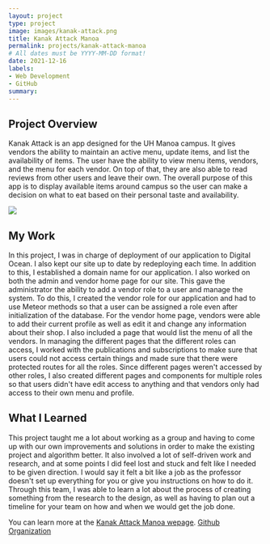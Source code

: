 ```yaml
---
layout: project
type: project
image: images/kanak-attack.png
title: Kanak Attack Manoa
permalink: projects/kanak-attack-manoa
# All dates must be YYYY-MM-DD format!
date: 2021-12-16
labels:
- Web Development
- GitHub
summary: 
---
```


## Project Overview

Kanak Attack is an app designed for the UH Manoa campus. It gives vendors the ability to maintain an active menu, update items, and list the availability of items. The user have the ability to view menu items, vendors, and the menu for each vendor. On top of that, they are also able to read reviews from other users and leave their own. The overall purpose of this app is to display available items around campus so the user can make a decision on what to eat based on their personal taste and availability.

<img class="ui image" src="{{ site.baseurl }}/images/firmware.png">


## My Work

In this project, I was in charge of deployment of our application to Digital Ocean. I also kept our site up to date by redeploying each time. In addition to this, I established a domain name for our application. I also worked on both the admin and vendor home page for our site. This gave the administrator the ability to add a vendor role to a user and manage the system. To do this, I created the vendor role for our application and had to use Meteor methods so that a user can be assigned a role even after initialization of the database. For the vendor home page, vendors were able to add their current profile as well as edit it and change any information about their shop. I also included a page that would list the menu of all the vendors. In managing the different pages that the different roles can access, I worked with the publications and subscriptions to make sure that users could not access certain things and made sure that there were protected routes for all the roles. Since different pages weren't accessed by other roles, I also created different pages and components for multiple roles so that users didn't have edit access to anything and that vendors only had access to their own menu and profile.

## What I Learned 

This project taught me a lot about working as a group and having to come up with our own improvements and solutions in order to make the existing project and algorithm better. It also involved a lot of self-driven work and research, and at some points I did feel lost and stuck and felt like I needed to be given direction. I would say it felt a bit like a job as the professor doesn't set up everything for you or give you instructions on how to do it. Through this team, I was able to learn a lot about the process of creating something from the research to the design, as well as having to plan out a timeline for your team on how and when we would get the job done.

You can learn more at the [Kanak Attack Manoa wepage](https://kanak-attack-manoa.github.io/).
[Github Organization](https://github.com/kanak-attack-manoa)
